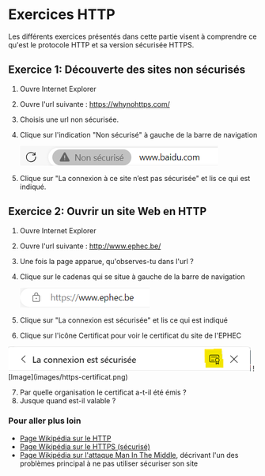 # Exercices HTTP

Les différents exercices présentés dans cette partie visent à comprendre ce qu'est le protocole HTTP et sa version sécurisée HTTPS.

## Exercice 1: Découverte des sites non sécurisés

 1. Ouvre Internet Explorer
 2. Ouvre l'url suivante : https://whynohttps.com/
 3. Choisis une url non sécurisée.
 4. Clique sur l'indication "Non sécurisé" à gauche de la barre de navigation
    
	![Image](images/http-non-securise.png)

 6. Clique sur "La connexion à ce site n’est pas sécurisée" et lis ce qui est indiqué.
 
## Exercice 2: Ouvrir un site Web en HTTP

 1. Ouvre Internet Explorer
 2. Ouvre l'url suivante : http://www.ephec.be/
 3. Une fois la page apparue, qu'observes-tu dans l'url ?
 4. Clique sur le cadenas qui se situe à gauche de la barre de navigation

    ![Image](images/https-cadenas.png)

 5. Clique sur "La connexion est sécurisée" et lis ce qui est indiqué
 6. Clique sur l'icône Certificat pour voir le certificat du site de l'EPHEC

<img src="images/https-certificat.png" />
    ![Image](images/https-certificat.png)

 7. Par quelle organisation le certificat a-t-il été émis ?
 8. Jusque quand est-il valable ?
 
### Pour aller plus loin

 * [Page Wikipédia sur le HTTP](https://fr.wikipedia.org/wiki/Hypertext_Transfer_Protocol "HTTP")
 * [Page Wikipédia sur le HTTPS (sécurisé)](https://fr.wikipedia.org/wiki/Hypertext_Transfer_Protocol_Secure "HTTPS")
 * [Page Wikipédia sur l'attaque Man In The Middle](https://fr.wikipedia.org/wiki/Attaque_de_l%27homme_du_milieu "Attaque Man In The Middle"), décrivant l'un des problèmes principal à ne pas utiliser sécuriser son site

